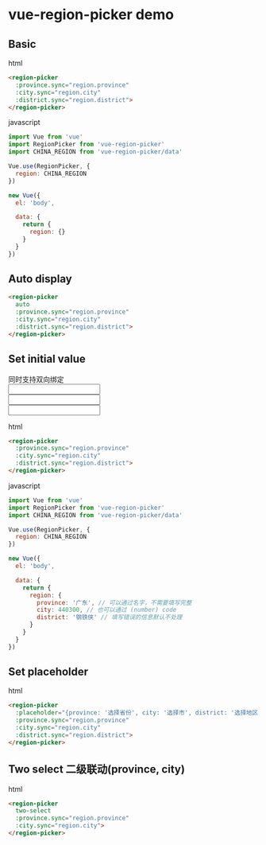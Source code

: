 # vue-region-picker demo

## Basic

<region-picker
  :province.sync="region1.province"
  :city.sync="region1.city"
  :district.sync="region1.district">
</region-picker>


html

```html
<region-picker
  :province.sync="region.province"
  :city.sync="region.city"
  :district.sync="region.district">
</region-picker>
```

javascript

```javascript
import Vue from 'vue'
import RegionPicker from 'vue-region-picker'
import CHINA_REGION from 'vue-region-picker/data'

Vue.use(RegionPicker, {
  region: CHINA_REGION
})

new Vue({
  el: 'body',

  data: {
    return {
      region: {}
    }
  }
})
```

## Auto display
<region-picker
  auto
  :province.sync="region2.province"
  :city.sync="region2.city"
  :district.sync="region2.district">
</region-picker>

```html
<region-picker
  auto
  :province.sync="region.province"
  :city.sync="region.city"
  :district.sync="region.district">
</region-picker>
```


## Set initial value

<region-picker
  :province.sync="region3.province"
  :city.sync="region3.city"
  :district.sync="region3.district">
</region-picker>

<label for="">同时支持双向绑定</label>
<br>
<input type="text" v-model="region3.province">
<br>
<input type="text" v-model="region3.city">
<br>
<input type="text" v-model="region3.district">

html

```html
<region-picker
  :province.sync="region.province"
  :city.sync="region.city"
  :district.sync="region.district">
</region-picker>
```

javascript

```javascript
import Vue from 'vue'
import RegionPicker from 'vue-region-picker'
import CHINA_REGION from 'vue-region-picker/data'

Vue.use(RegionPicker, {
  region: CHINA_REGION
})

new Vue({
  el: 'body',

  data: {
    return {
      region: {
        province: '广东', // 可以通过名字，不需要填写完整
        city: 440300, // 也可以通过 (number) code
        district: '钢铁侠' // 填写错误的信息默认不处理
      }
    }
  }
})
```

## Set placeholder
<region-picker
  :placeholder="{province: '选择省份', city: '选择市', district: '选择地区'}"
  :province.sync="region4.province"
  :city.sync="region4.city"
  :district.sync="region4.district">
</region-picker>

html
```html
<region-picker
  :placeholder="{province: '选择省份', city: '选择市', district: '选择地区'}"
  :province.sync="region.province"
  :city.sync="region.city"
  :district.sync="region.district">
</region-picker>
```

## Two select 二级联动(province, city)

<region-picker
  two-select
  :province.sync="region5.province"
  :city.sync="region5.city">
</region-picker>

html
```html
<region-picker
  two-select
  :province.sync="region.province"
  :city.sync="region.city">
</region-picker>
```

<script>
  export default {
    data() {
      return {
        region1: {},
        region2: {},
        region3: {
          province: '广东', // 可以通过名字，不需要填写完整
          city: 440300, // 也可以通过 (number) code
          district: '钢铁侠' // 填写错误的信息则不处理
        },
        region4: {},
        region5: {}
      }
    }
  }
</script>
